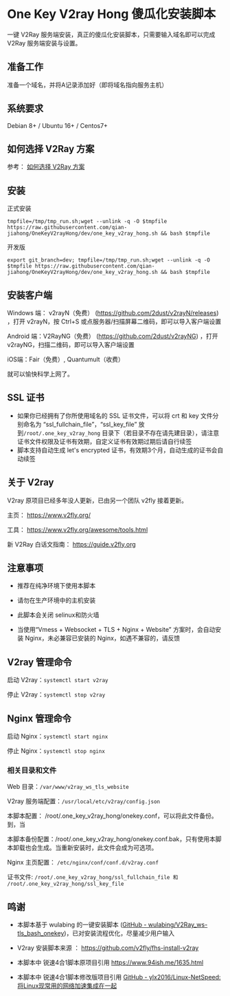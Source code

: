# One Key V2ray Hong 傻瓜化安装脚本

一键 V2Ray 服务端安装，真正的傻瓜化安装脚本，只需要输入域名即可以完成 V2Ray 服务端安装与设置。

## 准备工作

准备一个域名，并将A记录添加好（即将域名指向服务主机）

## 系统要求

Debian 8+ / Ubuntu 16+ / Centos7+

## 如何选择 V2Ray 方案

参考： [如何选择 V2Ray 方案](how-to-choose-a-v2ray-plan.md)

## 安装

正式安装

```
tmpfile=/tmp/tmp_run.sh;wget --unlink -q -O $tmpfile https://raw.githubusercontent.com/qian-jiahong/OneKeyV2rayHong/dev/one_key_v2ray_hong.sh && bash $tmpfile
```

开发版

```
export git_branch=dev; tmpfile=/tmp/tmp_run.sh;wget --unlink -q -O $tmpfile https://raw.githubusercontent.com/qian-jiahong/OneKeyV2rayHong/dev/one_key_v2ray_hong.sh && bash $tmpfile
```

## 安装客户端

Windows 端： v2rayN（免费） (https://github.com/2dust/v2rayN/releases) ，打开 v2rayN，按 Ctrl+S 或点服务器/扫描屏幕二维码，即可以导入客户端设置

Android 端：V2RayNG（免费） (https://github.com/2dust/v2rayNG) ，打开 v2rayNG，扫描二维码，即可以导入客户端设置

iOS端：Fair（免费）, Quantumult（收费）

就可以愉快科学上网了。

## SSL 证书

- 如果你已经拥有了你所使用域名的 SSL 证书文件，可以将 crt 和 key 文件分别命名为 “ssl_fullchain_file”，“ssl_key_file” 放到`/root/.one_key_v2ray_hong` 目录下（若目录不存在请先建目录），请注意证书文件权限及证书有效期，自定义证书有效期过期后请自行续签
- 脚本支持自动生成 let's encrypted 证书，有效期3个月，自动生成的证书会自动续签

## 关于 V2ray

V2ray 原项目已经多年没人更新，已由另一个团队 v2fly 接着更新。

主页： https://www.v2fly.org/

工具： https://www.v2fly.org/awesome/tools.html

新 V2Ray 白话文指南： https://guide.v2fly.org

## 注意事项

- 推荐在纯净环境下使用本脚本

- 请勿在生产环境中的主机安装

- 此脚本会关闭 selinux和防火墙

- 当使用“Vmess + Websocket + TLS + Nginx + Website” 方案时，会自动安装 Nginx，未必兼容已安装的 Nginx，如遇不兼容的，请反馈

## V2ray 管理命令

启动 V2ray：`systemctl start v2ray`

停止 V2ray：`systemctl stop v2ray`

## Nginx 管理命令

启动 Nginx：`systemctl start nginx`

停止 Nginx：`systemctl stop nginx`

### 相关目录和文件

Web 目录：`/var/www/v2ray_ws_tls_website`

V2ray 服务端配置：`/usr/local/etc/v2ray/config.json`

本脚本配置： /root/.one_key_v2ray_hong/onekey.conf，可以将此文件备份。到，当

本脚本备份配置：/root/.one_key_v2ray_hong/onekey.conf.bak，只有使用本脚本卸载也会生成。当重新安装时，此文件会成为可选项。

Nginx 主页配置： `/etc/nginx/conf/conf.d/v2ray.conf`

证书文件: `/root/.one_key_v2ray_hong/ssl_fullchain_file 和 /root/.one_key_v2ray_hong/ssl_key_file`

## 鸣谢

- 本脚本基于 wulabing 的一键安装脚本 ([GitHub - wulabing/V2Ray_ws-tls_bash_onekey](https://github.com/wulabing/V2Ray_ws-tls_bash_onekey))，已对安装流程优化，尽量减少用户输入

- V2ray 安装脚本来源 ： https://github.com/v2fly/fhs-install-v2ray

- 本脚本中 锐速4合1脚本原项目引用 https://www.94ish.me/1635.html 

- 本脚本中 锐速4合1脚本修改版项目引用 [GitHub - ylx2016/Linux-NetSpeed: 将Linux现常用的网络加速集成在一起](https://github.com/ylx2016/Linux-NetSpeed)  
